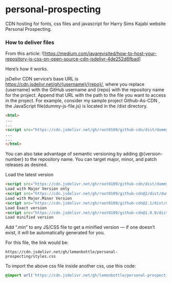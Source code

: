 # personal-prospecting
CDN hosting for fonts, css files and javascript for Harry Sims Kajabi website Personal Prospecting. 


### How to deliver files
From this article: ![https://medium.com/javarevisited/how-to-host-your-repository-js-css-on-open-source-cdn-jsdelivr-4de252d6fbad]

Here’s how it works.

jsDelivr CDN service’s base URL is https://cdn.jsdelivr.net/gh/{username}/{repo}/, where you replace {username} with the GitHub username and {repo} with the repository name for the project.
Append that URL with the path to the file you want to access in the project. For example, consider my sample project Github-As-CDN , the JavaScript file(dummy-js-file.js) is located in the /dist directory.

```html
<html>
...
...
<script src="https://cdn.jsdelivr.net/gh/root0109/github-cdn/dist/dummy-js-file.js"></script>
...
...
</html>
```

You can also take advantage of semantic versioning by adding @{version-number} to the repository name. You can target major, minor, and patch releases as desired.

Load the latest version

```html
<script src="https://cdn.jsdelivr.net/gh/root0109/github-cdn/dist/dummy-js-file.js"></script>
Load with Major Version only
<script src="https://cdn.jsdelivr.net/gh/root0109/github-cdn@2/dist/dummy-js-file.js"></script>
Load with Major.Minor Version
<script src="https://cdn.jsdelivr.net/gh/root0109/github-cdn@2.1/dist/dummy-js-file.js"></script>
Load Exact version
<script src="https://cdn.jsdelivr.net/gh/root0109/github-cdn@1.0.0/dist/dummy-js-file.js"></script>
Load minified version
```

Add “.min” to any JS/CSS file to get a minified version — if one doesn’t exist, it will be automatically generated for you.


For this file, the link would be:
```
https://cdn.jsdelivr.net/gh/lemonbottle/personal-prospecting/styles.css
```

To import the above css file inside another css, use this code:

```css
@import url('https://cdn.jsdelivr.net/gh/lemonbottle/personal-prospecting/styles.css');
```
